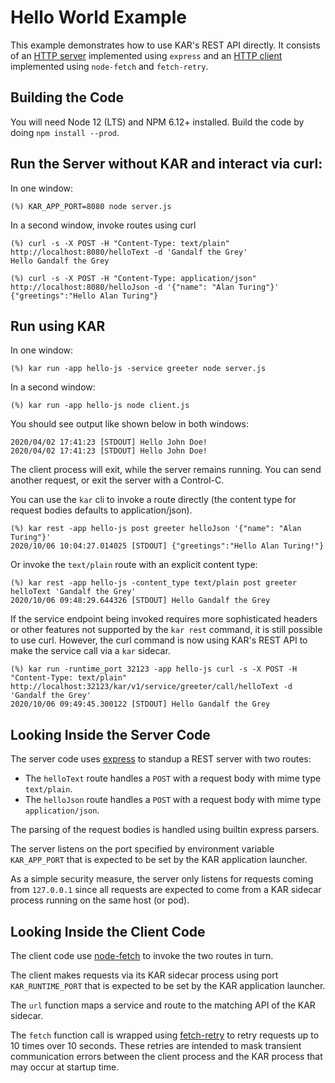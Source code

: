 # Hello World Example

This example demonstrates how to use KAR's REST API directly. It consists of an
[HTTP server](server.js) implemented using `express` and an [HTTP
client](client.js) implemented using `node-fetch` and `fetch-retry`.

## Building the Code

You will need Node 12 (LTS) and NPM 6.12+ installed.
Build the code by doing `npm install --prod`.

## Run the Server without KAR and interact via curl:

In one window:
```shell
(%) KAR_APP_PORT=8080 node server.js
```

In a second window, invoke routes using curl
```shell
(%) curl -s -X POST -H "Content-Type: text/plain" http://localhost:8080/helloText -d 'Gandalf the Grey'
Hello Gandalf the Grey
```
```shell
(%) curl -s -X POST -H "Content-Type: application/json" http://localhost:8080/helloJson -d '{"name": "Alan Turing"}'
{"greetings":"Hello Alan Turing"}
```

## Run using KAR

In one window:
```shell
(%) kar run -app hello-js -service greeter node server.js
```

In a second window:
```shell
(%) kar run -app hello-js node client.js
```

You should see output like shown below in both windows:
```
2020/04/02 17:41:23 [STDOUT] Hello John Doe!
2020/04/02 17:41:23 [STDOUT] Hello John Doe!
```
The client process will exit, while the server remains running. You
can send another request, or exit the server with a Control-C.

You can use the `kar` cli to invoke a route directly (the content type for request bodies defaults to application/json).
```shell
(%) kar rest -app hello-js post greeter helloJson '{"name": "Alan Turing"}'
2020/10/06 10:04:27.014025 [STDOUT] {"greetings":"Hello Alan Turing!"}
```

Or invoke the `text/plain` route with an explicit content type:
```shell
(%) kar rest -app hello-js -content_type text/plain post greeter helloText 'Gandalf the Grey'
2020/10/06 09:48:29.644326 [STDOUT] Hello Gandalf the Grey
```

If the service endpoint being invoked requires more sophisticated
headers or other features not supported by the `kar rest` command, it
is still possible to use curl. However, the curl command is now using
KAR's REST API to make the service call via a `kar` sidecar.

```shell
(%) kar run -runtime_port 32123 -app hello-js curl -s -X POST -H "Content-Type: text/plain" http://localhost:32123/kar/v1/service/greeter/call/helloText -d 'Gandalf the Grey'
2020/10/06 09:49:45.300122 [STDOUT] Hello Gandalf the Grey
```

## Looking Inside the Server Code

The server code uses [express](https://www.npmjs.com/package/express) to standup
a REST server with two routes:
* The `helloText` route handles a `POST` with a request body with mime type
  `text/plain`. 
* The `helloJson` route handles a `POST` with a request body with mime type
  `application/json`.

The parsing of the request bodies is handled using builtin express parsers.

The server listens on the port specified by environment variable `KAR_APP_PORT`
that is expected to be set by the KAR application launcher.

As a simple security measure, the server only listens for requests coming from
`127.0.0.1` since all requests are expected to come from a KAR sidecar process
running on the same host (or pod).

## Looking Inside the Client Code

The client code use [node-fetch](https://www.npmjs.com/package/node-fetch) to
invoke the two routes in turn.

The client makes requests via its KAR sidecar process using port
`KAR_RUNTIME_PORT` that is expected to be set by the KAR application launcher.

The `url` function maps a service and route to the matching API of the KAR
sidecar.

The `fetch` function call is wrapped using
[fetch-retry](https://www.npmjs.com/package/fetch-retry) to retry requests up to
10 times over 10 seconds. These retries are intended to mask transient
communication errors between the client process and the KAR process that may
occur at startup time.
